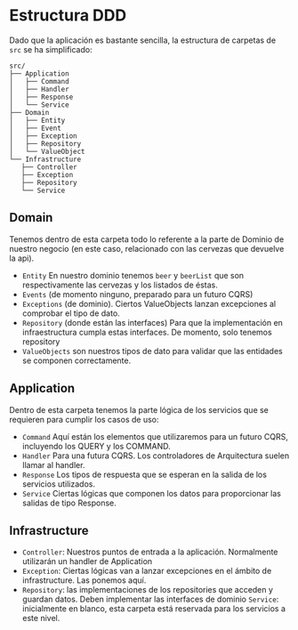 # Estructura DDD
Dado que la aplicación es bastante sencilla, la estructura de carpetas de `src` se ha simplificado:
```
src/
├── Application
│   ├── Command
│   ├── Handler
│   ├── Response
│   └── Service
├── Domain
│   ├── Entity
│   ├── Event
│   ├── Exception
│   ├── Repository
│   └── ValueObject
└── Infrastructure
   ├── Controller
   ├── Exception
   ├── Repository
   └── Service
```
## Domain
Tenemos dentro de esta carpeta todo lo referente a la parte de Dominio de nuestro negocio (en este caso, relacionado
con las cervezas que devuelve la api).

- `Entity` En nuestro dominio tenemos `beer` y `beerList` que son respectivamente las cervezas y los listados de éstas.
- `Events` (de momento ninguno, preparado para un futuro CQRS)
- `Exceptions` (de dominio). Ciertos ValueObjects lanzan excepciones al comprobar el tipo de dato.
- `Repository` (donde están las interfaces) Para que la implementación en infraestructura cumpla estas interfaces. 
  De momento, solo tenemos repository
- `ValueObjects` son nuestros tipos de dato para validar que las entidades se componen correctamente.

## Application
Dentro de esta carpeta tenemos la parte lógica de los servicios que se requieren para cumplir los casos de uso:
- `Command` Aquí están los elementos que utilizaremos para un futuro CQRS, incluyendo los QUERY y los COMMAND.
- `Handler` Para una futura CQRS. Los controladores de Arquitectura suelen llamar al handler.
- `Response` Los tipos de respuesta que se esperan en la salida de los servicios utilizados.
- `Service` Ciertas lógicas que componen los datos para proporcionar las salidas de tipo Response.

## Infrastructure
- `Controller`: Nuestros puntos de entrada a la aplicación. Normalmente utilizarán un handler de Application
- `Exception`: Ciertas lógicas van a lanzar excepciones en el ámbito de infrastructure. Las ponemos aquí.
- `Repository`: las implementaciones de los repositories que acceden y guardan datos. Deben implementar las 
  interfaces de dominio
  `Service`: inicialmente en blanco, esta carpeta está reservada para los servicios a este nivel.